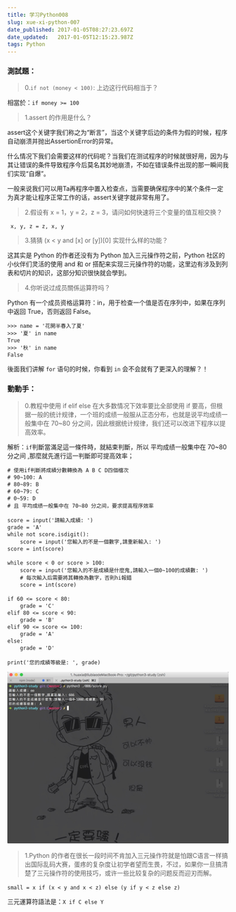 ```yaml
---
title: 学习Python008
slug: xue-xi-python-007
date_published: 2017-01-05T08:27:23.697Z
date_updated:   2017-01-05T12:15:23.987Z
tags: Python
---
```


### 測試題：

>  0.`if not (money < 100)`: 上边这行代码相当于？

相當於：`if money >= 100`

>  1.assert 的作用是什么？

 assert这个关键字我们称之为“断言”，当这个关键字后边的条件为假的时候，程序自动崩溃并抛出AssertionError的异常。

 什么情况下我们会需要这样的代码呢？当我们在测试程序的时候就很好用，因为与其让错误的条件导致程序今后莫名其妙地崩溃，不如在错误条件出现的那一瞬间我们实现“自爆”。

 一般来说我们可以用Ta再程序中置入检查点，当需要确保程序中的某个条件一定为真才能让程序正常工作的话，assert关键字就非常有用了。

> 2.假设有 x = 1，y = 2，z = 3，请问如何快速将三个变量的值互相交换？

```
 x, y, z = z, x, y
```

> 3.猜猜 (x < y and [x] or [y])[0] 实现什么样的功能？

 这其实是 Python 的作者还没有为 Python 加入三元操作符之前，Python 社区的小伙伴们灵活的使用 and 和 or  搭配来实现三元操作符的功能，这里边有涉及到列表和切片的知识，这部分知识很快就会學到。

> 4.你听说过成员關係运算符吗？

 Python 有一个成员资格运算符：in，用于检查一个值是否在序列中，如果在序列中返回 True，否则返回 False。

```
>>> name = '花開半春入了夏'
>>> '夏' in name
True
>>> '秋' in name
False
```

後面我们讲解 `for` 语句的时候，你看到 `in` 会不会就有了更深入的理解？！

### 動動手：

> 0.教程中使用 if elif else 在大多数情况下效率要比全部使用 if 要高，但根据一般的统计规律，一个班的成绩一般服从正态分布，也就是说平均成绩一般集中在 70~80 分之间，因此根据统计规律，我们还可以改进下程序以提高效率。

解析：`if`判斷當滿足這一條件時，就結束判斷，所以 平均成绩一般集中在 70~80 分之间 ,那麼就先進行這一判斷即可提高效率；

```
# 使用if判斷將成績分數轉換為 A B C D四個檔次
# 90~100: A
# 80~89: B
# 60~79: C
# 0~59: D
# 且 平均成绩一般集中在 70~80 分之间，要求提高程序效率

score = input('請輸入成績: ')
grade = 'A'
while not score.isdigit():
    score = input('您輸入的不是一個數字,請重新輸入: ')
score = int(score)

while score < 0 or score > 100:
    score = input('您輸入的不是成績是什麼鬼,請輸入一個0~100的成績數: ')
    # 每次輸入后需要將其轉換為數字，否則hi報錯
    score = int(score)

if 60 <= score < 80:
    grade = 'C'
elif 80 <= score < 90:
    grade = 'B'
elif 90 <= score <= 100:
    grade = 'A'
else:
    grade = 'D'

print('您的成績等級是: ', grade)

```

![](/content/images/2017/01/6E0F54EA-3E5F-48F5-82EC-55C5F7991B2E.png)

>  1.Python 的作者在很长一段时间不肯加入三元操作符就是怕跟C语言一样搞出国际乱码大赛，蛋疼的复杂度让初学者望而生畏，不过，如果你一旦搞清楚了三元操作符的使用技巧，或许一些比较复杂的问题反而迎刃而解。

`small = x if (x < y and x < z) else (y if y < z else z)`

三元運算符語法是：`X if C else Y`
